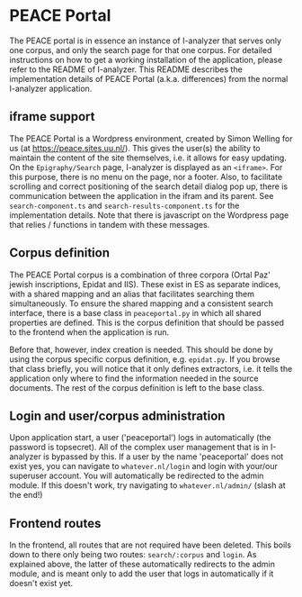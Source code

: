 # PEACE Portal

The PEACE portal is in essence an instance of I-analyzer that serves only one corpus, and only the search page for that one corpus. For detailed instructions on how to get a working installation of the application, please refer to the README of I-analyzer. This README describes the implementation details of PEACE Portal (a.k.a. differences) from the normal I-analyzer application.

## iframe support

The PEACE Portal is a Wordpress environment, created by Simon Welling for us (at https://peace.sites.uu.nl/). This gives the user(s) the ability to maintain the content of the site themselves, i.e. it allows for easy updating. On the `Epigraphy/Search` page, I-analyzer is displayed as an `<iframe>`. For this purpose, there is no menu on the page, nor a footer. Also, to facilitate scrolling and correct positioning of the search detail dialog pop up, there is communication between the application in the ifram and its parent. See `search-component.ts` and `search-results-component.ts` for the implementation details. Note that there is javascript on the Wordpress page that relies / functions in tandem with these messages.

## Corpus definition

The PEACE Portal corpus is a combination of three corpora (Ortal Paz' jewish inscriptions, Epidat and IIS). These exist in ES as separate indices, with a shared mapping and an alias that facilitates searching them simultaneously. To ensure the shared mapping and a consistent search interface, there is a base class in `peaceportal.py` in which all shared properties are defined. This is the corpus definition that should be passed to the frontend when the application is run.

Before that, however, index creation is needed. This should be done by using the corpus specific corpus definition, e.g. `epidat.py`. If you browse that class briefly, you will notice that it only defines extractors, i.e. it tells the application only where to find the information needed in the source documents. The rest of the corpus definition is left to the base class.

## Login and user/corpus administration

Upon application start, a user ('peaceportal') logs in automatically (the password is topsecret). All of the complex user management that is in I-analyzer is bypassed by this. If a user by the name 'peaceportal' does not exist yes, you can navigate to `whatever.nl/login` and login with your/our superuser account. You will automatically be redirected to the admin module. If this doesn't work, try navigating to `whatever.nl/admin/` (slash at the end!)

## Frontend routes

In the frontend, all routes that are not required have been deleted. This boils down to there only being two routes: `search/:corpus` and `login`. As explained above, the latter of these automatically redirects to the admin module, and is meant only to add the user that logs in automatically if it doesn't exist yet.
